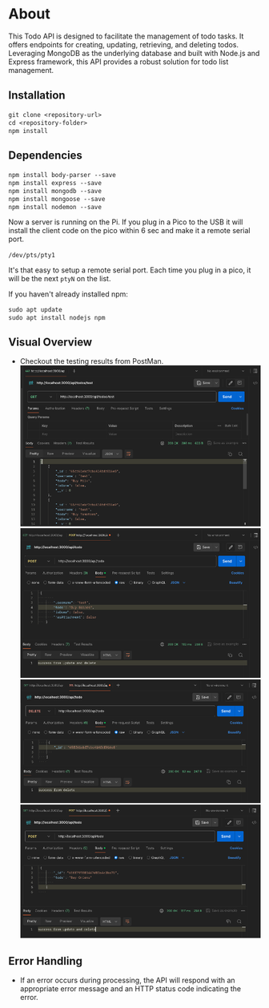 # About
This Todo API is designed to facilitate the management of todo tasks. It offers endpoints for creating, updating, retrieving, and deleting todos. Leveraging MongoDB as the underlying database and built with Node.js and Express framework, this API provides a robust solution for todo list management.

## Installation
```
git clone <repository-url>
cd <repository-folder>
npm install
```
## Dependencies
```
npm install body-parser --save
npm install express --save
npm install mongodb --save
npm install mongoose --save
npm install nodemon --save

```
Now a server is running on the Pi. If you plug in a Pico to the USB it will install the client code on the pico within 6 sec and make it a remote serial port.

`/dev/pts/pty1`

It's that easy to setup a remote serial port. Each time you plug in a pico, it will be the next `ptyN` on the list.

If you haven't already installed npm:
```
sudo apt update
sudo apt install nodejs npm
```
## Visual Overview
* Checkout the testing results from PostMan.
    ![GET](img/GET.png)
    ![POST](img/POST.png)
    ![DELETE](img/DELETE.png)
    ![UPDATE](img/UPDATE.png)
## Error Handling 
* If an error occurs during processing, the API will respond with an appropriate error message and an HTTP status code indicating the error.

